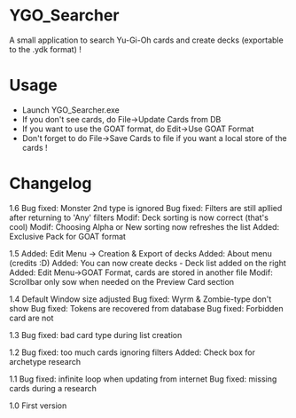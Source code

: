 # YGO_Searcher
A small application to search Yu-Gi-Oh cards and create decks (exportable to the .ydk format) !

# Usage
- Launch YGO_Searcher.exe
- If you don't see cards, do File->Update Cards from DB
- If you want to use the GOAT format, do Edit->Use GOAT Format
- Don't forget to do File->Save Cards to file if you want a local store of the cards !

# Changelog

1.6
Bug fixed: Monster 2nd type is ignored
Bug fixed: Filters are still apllied after returning to 'Any' filters
Modif: Deck sorting is now correct (that's cool)
Modif: Choosing Alpha or New sorting now refreshes the list
Added: Exclusive Pack for GOAT format

1.5
Added: Edit Menu -> Creation & Export of decks
Added: About menu (credits :D)
Added: You can now create decks - Deck list added on the right
Added: Edit Menu->GOAT Format, cards are stored in another file
Modif: Scrollbar only sow when needed on the Preview Card section

1.4
Default Window size adjusted
Bug fixed: Wyrm & Zombie-type don't show
Bug fixed: Tokens are recovered from database
Bug fixed: Forbidden card are not

1.3
Bug fixed: bad card type during list creation

1.2
Bug fixed: too much cards ignoring filters
Added: Check box for archetype research

1.1
Bug fixed: infinite loop when updating from internet
Bug fixed: missing cards during a research

1.0
First version

